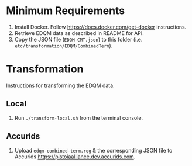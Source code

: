 # Minimum Requirements

1. Install Docker. Follow https://docs.docker.com/get-docker instructions.
1. Retrieve EDQM data as described in README for API.
1. Copy the JSON file (`EDQM-CMT.json`) to this folder (i.e. `etc/transformation/EDQM/CombinedTerm`).

# Transformation

Instructions for transforming the EDQM data.

## Local

1. Run `./transform-local.sh` from the terminal console.

## Accurids

1. Upload `edqm-combined-term.rqg` & the corresponding JSON file to Accurids https://pistoiaalliance.dev.accurids.com.
